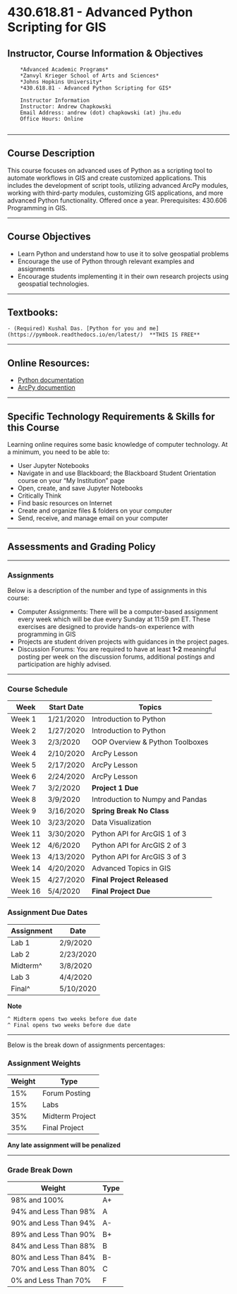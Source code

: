 # 430.618.81 - Advanced Python Scripting for GIS

## Instructor, Course Information & Objectives
```
    *Advanced Academic Programs*
    *Zanvyl Krieger School of Arts and Sciences*
    *Johns Hopkins University*
    *430.618.81 - Advanced Python Scripting for GIS*
    
    Instructor Information
    Instructor: Andrew Chapkowski
    Email Address: andrew (dot) chapkowski (at) jhu.edu
    Office Hours: Online
	
```

----------------------
## Course Description


This course focuses on advanced uses of Python as a scripting tool to automate workflows in GIS and create customized applications. This includes the development of script tools, utilizing advanced ArcPy modules, working with third-party modules, customizing GIS applications, and more advanced Python functionality. Offered once a year. Prerequisites: 430.606 Programming in GIS.



---------------------
## Course Objectives
- Learn Python and understand how to use it to solve geospatial problems
- Encourage the use of Python through relevant examples and assignments
- Encourage students implementing it in their own research projects using geospatial technologies.

----------------
## Textbooks:

	- (Required) Kushal Das. [Python for you and me](https://pymbook.readthedocs.io/en/latest/)  **THIS IS FREE**



----------------------
## Online Resources:

- [Python documentation](https://docs.python.org/3/index.html)
- [ArcPy documention](http://desktop.arcgis.com/en/arcmap/latest/analyze/arcpy/what-is-arcpy-.htm)

---------------------
## Specific Technology Requirements & Skills for this Course

Learning online requires some basic knowledge of computer technology. At a minimum,
you need to be able to:
- User Jupyter Notebooks
- Navigate in and use Blackboard; the Blackboard Student Orientation course on
your “My Institution” page
- Open, create, and save Jupyter Notebooks
- Critically Think
- Find basic resources on Internet
- Create and organize files & folders on your computer
- Send, receive, and manage email on your computer

---------
## Assessments and Grading Policy

------------------
### Assignments

Below is a description of the number and type of assignments in this course:
- Computer Assignments: There will be a computer-based assignment every week
which will be due every Sunday at 11:59 pm ET. These exercises are designed to
provide hands-on experience with programming in GIS
- Projects are student driven projects with guidances in the project pages.
- Discussion Forums: You are required to have at least **1-2** meaningful posting per week on the
discussion forums, additional postings and participation are highly advised.

-------------
### Course Schedule

| Week    | Start Date | Topics |
|---------|------|--------|
| Week 1  | 1/21/2020 | Introduction to Python | 
| Week 2  | 1/27/2020 | Introduction to Python |
| Week 3  | 2/3/2020 | OOP Overview & Python Toolboxes|
| Week 4  | 2/10/2020  | ArcPy Lesson |
| Week 5  | 2/17/2020 | ArcPy Lesson  |
| Week 6  | 2/24/2020 | ArcPy Lesson | 
| Week 7  | 3/2/2020 | **Project 1 Due** |
| Week 8  | 3/9/2020 | Introduction to Numpy and Pandas |
| Week 9  | 3/16/2020 | **Spring Break No Class** |
| Week 10  | 3/23/2020 | Data Visualization |
| Week 11 | 3/30/2020 | Python API for ArcGIS 1 of 3 |
| Week 12 | 4/6/2020 | Python API for ArcGIS 2 of 3 |
| Week 13 | 4/13/2020  | Python API for ArcGIS 3 of 3  |
| Week 14 | 4/20/2020  | Advanced Topics in GIS |
| Week 15 | 4/27/2020 | **Final Project Released**  |
| Week 16 | 5/4/2020 | **Final Project Due**  |

### Assignment Due Dates

| Assignment    | Date | 
|---------|------|
| Lab 1  | 2/9/2020 |
| Lab 2  | 2/23/2020 |
| Midterm^  | 3/8/2020 |
| Lab 3  | 4/4/2020 |
| Final^  | 5/10/2020 |



**Note**

    ^ Midterm opens two weeks before due date
    ^ Final opens two weeks before due date


---------

Below is the break down of assignments percentages:

### Assignment Weights
| Weight | Type |
|--------|------|
| 15% | Forum Posting | 
| 15% | Labs |
| 35% | Midterm Project |
| 35% | Final Project |

**Any late assignment will be penalized**

------------------------
### Grade Break Down

| Weight | Type |
|--------|------|
| 98% and 100% |A+|
|94% and Less Than 98% | A|
|90% and Less Than 94% | A-|
|89% and Less Than 90% | B+|
|84% and Less Than 88% | B|
|80% and Less Than 84% | B-|
|70% and Less Than 80% | C|
|0% and Less Than 70% | F|